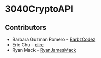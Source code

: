 # 3040CryptoAPI

## Contributors

- Barbara Guzman Romero - [BarbzCodez](https://github.com/BarbzCodez)
- Eric Chu - [ciire](https://github.com/ciire)
- Ryan Mack - [RyanJamesMack](https://github.com/RyanJamesMack)
